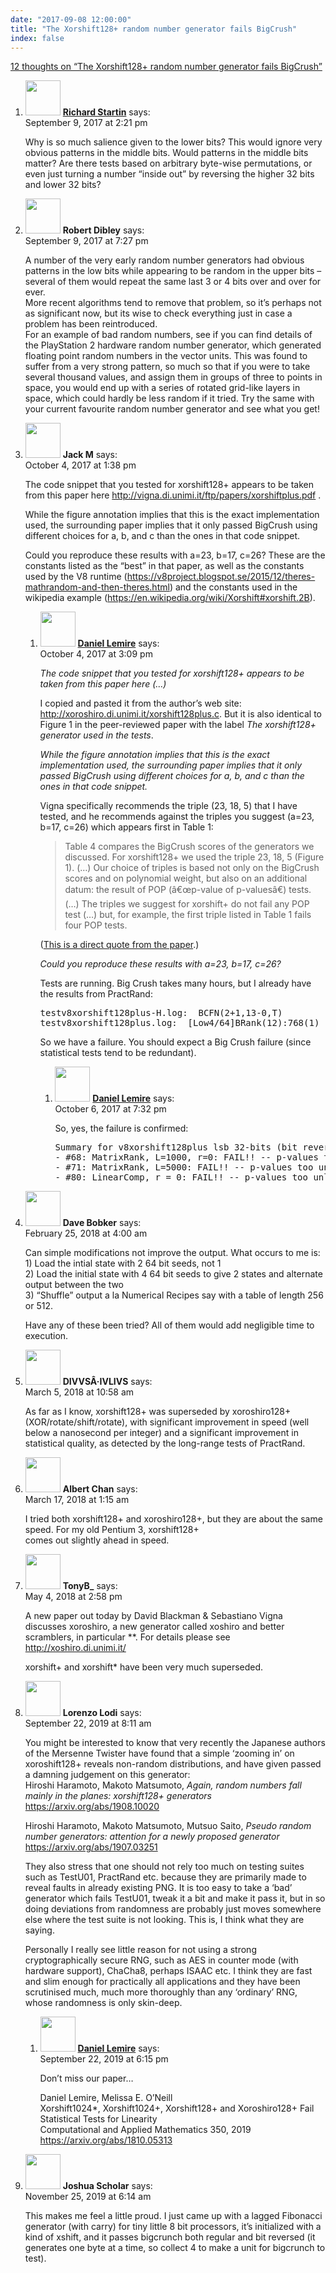 ```yaml
---
date: "2017-09-08 12:00:00"
title: "The Xorshift128+ random number generator fails BigCrush"
index: false
---
```


[12 thoughts on &ldquo;The Xorshift128+ random number generator fails BigCrush&rdquo;](/lemire/blog/2017/09-08-the-xorshift128-random-number-generator-fails-bigcrush)

<ol class="comment-list">
<li id="comment-285603" class="comment even thread-even depth-1">
<div class="comment-author vcard">
<img alt src="https://secure.gravatar.com/avatar/b165010996033bc6602ed18ab6a883b0?s=56&#038;d=mm&#038;r=g" srcset="https://secure.gravatar.com/avatar/b165010996033bc6602ed18ab6a883b0?s=112&#038;d=mm&#038;r=g 2x" class="avatar avatar-56 photo" height="56" width="56" decoding="async" /> <b class="fn"><a href="http://richardstartin.com" class="url" rel="ugc external nofollow">Richard Startin</a></b> <span class="says">says:</span> </div>
<div class="comment-metadata"><time datetime="2017-09-09T14:21:25+00:00">September 9, 2017 at 2:21 pm</time></a> </div>
<div class="comment-content">
<p>Why is so much salience given to the lower bits? This would ignore very obvious patterns in the middle bits. Would patterns in the middle bits matter? Are there tests based on arbitrary byte-wise permutations, or even just turning a number &ldquo;inside out&rdquo; by reversing the higher 32 bits and lower 32 bits?</p>
</div>
</li>
<li id="comment-285611" class="comment odd alt thread-odd thread-alt depth-1">
<div class="comment-author vcard">
<img alt src="https://secure.gravatar.com/avatar/e6f329950dbf4672dc56d02976af1539?s=56&#038;d=mm&#038;r=g" srcset="https://secure.gravatar.com/avatar/e6f329950dbf4672dc56d02976af1539?s=112&#038;d=mm&#038;r=g 2x" class="avatar avatar-56 photo" height="56" width="56" decoding="async" /> <b class="fn">Robert Dibley</b> <span class="says">says:</span> </div>
<div class="comment-metadata"><time datetime="2017-09-09T19:27:55+00:00">September 9, 2017 at 7:27 pm</time></a> </div>
<div class="comment-content">
<p>A number of the very early random number generators had obvious patterns in the low bits while appearing to be random in the upper bits &#8211; several of them would repeat the same last 3 or 4 bits over and over for ever.<br/>
More recent algorithms tend to remove that problem, so it&rsquo;s perhaps not as significant now, but its wise to check everything just in case a problem has been reintroduced.<br/>
For an example of bad random numbers, see if you can find details of the PlayStation 2 hardware random number generator, which generated floating point random numbers in the vector units. This was found to suffer from a very strong pattern, so much so that if you were to take several thousand values, and assign them in groups of three to points in space, you would end up with a series of rotated grid-like layers in space, which could hardly be less random if it tried. Try the same with your current favourite random number generator and see what you get!</p>
</div>
</li>
<li id="comment-287992" class="comment even thread-even depth-1 parent">
<div class="comment-author vcard">
<img alt src="https://secure.gravatar.com/avatar/c9957fd89d9d8404d0003302b2d9523f?s=56&#038;d=mm&#038;r=g" srcset="https://secure.gravatar.com/avatar/c9957fd89d9d8404d0003302b2d9523f?s=112&#038;d=mm&#038;r=g 2x" class="avatar avatar-56 photo" height="56" width="56" loading="lazy" decoding="async" /> <b class="fn">Jack M</b> <span class="says">says:</span> </div>
<div class="comment-metadata"><time datetime="2017-10-04T13:38:29+00:00">October 4, 2017 at 1:38 pm</time></a> </div>
<div class="comment-content">
<p>The code snippet that you tested for xorshift128+ appears to be taken from this paper here <a href="http://vigna.di.unimi.it/ftp/papers/xorshiftplus.pdf" rel="nofollow ugc">http://vigna.di.unimi.it/ftp/papers/xorshiftplus.pdf</a> .</p>
<p>While the figure annotation implies that this is the exact implementation used, the surrounding paper implies that it only passed BigCrush using different choices for a, b, and c than the ones in that code snippet.</p>
<p>Could you reproduce these results with a=23, b=17, c=26? These are the constants listed as the &ldquo;best&rdquo; in that paper, as well as the constants used by the V8 runtime (<a href="https://v8project.blogspot.se/2015/12/theres-mathrandom-and-then-theres.html" rel="nofollow ugc">https://v8project.blogspot.se/2015/12/theres-mathrandom-and-then-theres.html</a>) and the constants used in the wikipedia example (<a href="https://en.wikipedia.org/wiki/Xorshift#xorshift.2B" rel="nofollow ugc">https://en.wikipedia.org/wiki/Xorshift#xorshift.2B</a>).</p>
</div>
<ol class="children">
<li id="comment-288002" class="comment byuser comment-author-lemire bypostauthor odd alt depth-2 parent">
<div class="comment-author vcard">
<img alt src="https://secure.gravatar.com/avatar/2ca999bef9535950f5b84281a4dab006?s=56&#038;d=mm&#038;r=g" srcset="https://secure.gravatar.com/avatar/2ca999bef9535950f5b84281a4dab006?s=112&#038;d=mm&#038;r=g 2x" class="avatar avatar-56 photo" height="56" width="56" loading="lazy" decoding="async" /> <b class="fn"><a href="https://lemire.me/en/" class="url" rel="ugc">Daniel Lemire</a></b> <span class="says">says:</span> </div>
<div class="comment-metadata"><time datetime="2017-10-04T15:09:23+00:00">October 4, 2017 at 3:09 pm</time></a> </div>
<div class="comment-content">
<p><em>The code snippet that you tested for xorshift128+ appears to be taken from this paper here (&#8230;) </em></p>
<p>I copied and pasted it from the author&rsquo;s web site: <a href="http://xoroshiro.di.unimi.it/xorshift128plus.c" rel="nofollow">http://xoroshiro.di.unimi.it/xorshift128plus.c</a>. But it is also identical to Figure 1 in the peer-reviewed paper with the label <em>The xorshift128+ generator used in the tests</em>.</p>
<p><em>While the figure annotation implies that this is the exact implementation used, the surrounding paper implies that it only passed BigCrush using different choices for a, b, and c than the ones in that code snippet.</em></p>
<p>Vigna specifically recommends the triple (23, 18, 5) that I have tested, and he recommends against the triples you suggest (a=23, b=17, c=26) which appears first in Table 1:</p>
<blockquote><p>Table 4 compares the BigCrush scores of the generators we discussed. For xorshift128+ we used the triple 23, 18, 5 (Figure 1). (&#8230;) Our choice of triples is based not only on the BigCrush scores and on polynomial weight, but also on an additional datum: the result of POP (â€œp-value of p-valuesâ€) tests. (&#8230;) The triples we suggest for xorshift+ do not fail any POP test (&#8230;) but, for example, the first triple listed in Table 1 fails four POP tests.</p></blockquote>
<p>(<a href="http://vigna.di.unimi.it/ftp/papers/xorshiftplus.pdf" rel="nofollow">This is a direct quote from the paper</a>.)</p>
<p><em>Could you reproduce these results with a=23, b=17, c=26? </em></p>
<p>Tests are running. Big Crush takes many hours, but I already have the results from PractRand:</p>
<pre>
testv8xorshift128plus-H.log:  BCFN(2+1,13-0,T)                  R= +28.7  p =  6.9e-15    FAIL !
testv8xorshift128plus.log:  [Low4/64]BRank(12):768(1)         R= +1272  p~=  5.4e-384   FAIL !!!!!!!
</pre>
<p>So we have a failure. You should expect a Big Crush failure (since statistical tests tend to be redundant).</p>
</div>
<ol class="children">
<li id="comment-288166" class="comment byuser comment-author-lemire bypostauthor even depth-3">
<div class="comment-author vcard">
<img alt src="https://secure.gravatar.com/avatar/2ca999bef9535950f5b84281a4dab006?s=56&#038;d=mm&#038;r=g" srcset="https://secure.gravatar.com/avatar/2ca999bef9535950f5b84281a4dab006?s=112&#038;d=mm&#038;r=g 2x" class="avatar avatar-56 photo" height="56" width="56" loading="lazy" decoding="async" /> <b class="fn"><a href="https://lemire.me/en/" class="url" rel="ugc">Daniel Lemire</a></b> <span class="says">says:</span> </div>
<div class="comment-metadata"><time datetime="2017-10-06T19:32:27+00:00">October 6, 2017 at 7:32 pm</time></a> </div>
<div class="comment-content">
<p>So, yes, the failure is confirmed:</p>
<pre>
Summary for v8xorshift128plus lsb 32-bits (bit reverse) (4 crushes):
- #68: MatrixRank, L=1000, r=0: FAIL!! -- p-values too unlikely (eps, eps, eps, eps) -- ALL CRUSHES FAIL!!
- #71: MatrixRank, L=5000: FAIL!! -- p-values too unlikely (eps, eps, eps, eps) -- ALL CRUSHES FAIL!!
- #80: LinearComp, r = 0: FAIL!! -- p-values too unlikely (1 - eps1, 1 - eps1, 1 - eps1, 1 - eps1) -- ALL CRUSHES FAIL!!
</pre>
</div>
</li>
</ol>
</li>
</ol>
</li>
<li id="comment-297383" class="comment odd alt thread-odd thread-alt depth-1">
<div class="comment-author vcard">
<img alt src="https://secure.gravatar.com/avatar/0a060a615eb78afa6202343c14aecfa2?s=56&#038;d=mm&#038;r=g" srcset="https://secure.gravatar.com/avatar/0a060a615eb78afa6202343c14aecfa2?s=112&#038;d=mm&#038;r=g 2x" class="avatar avatar-56 photo" height="56" width="56" loading="lazy" decoding="async" /> <b class="fn">Dave Bobker</b> <span class="says">says:</span> </div>
<div class="comment-metadata"><time datetime="2018-02-25T04:00:30+00:00">February 25, 2018 at 4:00 am</time></a> </div>
<div class="comment-content">
<p>Can simple modifications not improve the output. What occurs to me is:<br/>
1) Load the intial state with 2 64 bit seeds, not 1<br/>
2) Load the initial state with 4 64 bit seeds to give 2 states and alternate output between the two<br/>
3) &ldquo;Shuffle&rdquo; output a la Numerical Recipes say with a table of length 256 or 512.</p>
<p>Have any of these been tried? All of them would add negligible time to execution.</p>
</div>
</li>
<li id="comment-297841" class="comment even thread-even depth-1">
<div class="comment-author vcard">
<img alt src="https://secure.gravatar.com/avatar/aa04e2a3d2f8c4741c00f3cf5633bf9d?s=56&#038;d=mm&#038;r=g" srcset="https://secure.gravatar.com/avatar/aa04e2a3d2f8c4741c00f3cf5633bf9d?s=112&#038;d=mm&#038;r=g 2x" class="avatar avatar-56 photo" height="56" width="56" loading="lazy" decoding="async" /> <b class="fn">DIVVSÂ·IVLIVS</b> <span class="says">says:</span> </div>
<div class="comment-metadata"><time datetime="2018-03-05T10:58:37+00:00">March 5, 2018 at 10:58 am</time></a> </div>
<div class="comment-content">
<p>As far as I know, xorshift128+ was superseded by xoroshiro128+ (XOR/rotate/shift/rotate), with significant improvement in speed (well below a nanosecond per integer) and a significant improvement in statistical quality, as detected by the long-range tests of PractRand.</p>
</div>
</li>
<li id="comment-298840" class="comment odd alt thread-odd thread-alt depth-1">
<div class="comment-author vcard">
<img alt src="https://secure.gravatar.com/avatar/58c1a3b7009d2666847289f4cd3d4dd9?s=56&#038;d=mm&#038;r=g" srcset="https://secure.gravatar.com/avatar/58c1a3b7009d2666847289f4cd3d4dd9?s=112&#038;d=mm&#038;r=g 2x" class="avatar avatar-56 photo" height="56" width="56" loading="lazy" decoding="async" /> <b class="fn">Albert Chan</b> <span class="says">says:</span> </div>
<div class="comment-metadata"><time datetime="2018-03-17T01:15:54+00:00">March 17, 2018 at 1:15 am</time></a> </div>
<div class="comment-content">
<p>I tried both xorshift128+ and xoroshiro128+, but they are about the same speed. For my old Pentium 3, xorshift128+<br/>
comes out slightly ahead in speed.</p>
</div>
</li>
<li id="comment-302578" class="comment even thread-even depth-1">
<div class="comment-author vcard">
<img alt src="https://secure.gravatar.com/avatar/67d86f9efa27f44b9fb61e0848f8856f?s=56&#038;d=mm&#038;r=g" srcset="https://secure.gravatar.com/avatar/67d86f9efa27f44b9fb61e0848f8856f?s=112&#038;d=mm&#038;r=g 2x" class="avatar avatar-56 photo" height="56" width="56" loading="lazy" decoding="async" /> <b class="fn">TonyB_</b> <span class="says">says:</span> </div>
<div class="comment-metadata"><time datetime="2018-05-04T14:58:49+00:00">May 4, 2018 at 2:58 pm</time></a> </div>
<div class="comment-content">
<p>A new paper out today by David Blackman &amp; Sebastiano Vigna discusses xoroshiro, a new generator called xoshiro and better scramblers, in particular **. For details please see <a href="http://xoshiro.di.unimi.it/" rel="nofollow ugc">http://xoshiro.di.unimi.it/</a></p>
<p>xorshift+ and xorshift* have been very much superseded.</p>
</div>
</li>
<li id="comment-428406" class="comment odd alt thread-odd thread-alt depth-1 parent">
<div class="comment-author vcard">
<img alt src="https://secure.gravatar.com/avatar/5c6bd307264b05de3a3a898fe5300778?s=56&#038;d=mm&#038;r=g" srcset="https://secure.gravatar.com/avatar/5c6bd307264b05de3a3a898fe5300778?s=112&#038;d=mm&#038;r=g 2x" class="avatar avatar-56 photo" height="56" width="56" loading="lazy" decoding="async" /> <b class="fn">Lorenzo Lodi</b> <span class="says">says:</span> </div>
<div class="comment-metadata"><time datetime="2019-09-22T08:11:35+00:00">September 22, 2019 at 8:11 am</time></a> </div>
<div class="comment-content">
<p>You might be interested to know that very recently the Japanese authors of the Mersenne Twister have found that a simple &lsquo;zooming in&rsquo; on xoroshift128+ reveals non-random distributions, and have given passed a damning judgement on this generator:<br/>
Hiroshi Haramoto, Makoto Matsumoto, <em>Again, random numbers fall mainly in the planes: xorshift128+ generators</em><br/>
<a href="https://arxiv.org/abs/1908.10020" rel="nofollow ugc">https://arxiv.org/abs/1908.10020</a></p>
<p>Hiroshi Haramoto, Makoto Matsumoto, Mutsuo Saito, <em>Pseudo random number generators: attention for a newly proposed generator</em><br/>
<a href="https://arxiv.org/abs/1907.03251" rel="nofollow ugc">https://arxiv.org/abs/1907.03251</a></p>
<p>They also stress that one should not rely too much on testing suites such as TestU01, PractRand etc. because they are primarily made to reveal faults in already existing PNG. It is too easy to take a &lsquo;bad&rsquo; generator which fails TestU01, tweak it a bit and make it pass it, but in so doing deviations from randomness are probably just moves somewhere else where the test suite is not looking. This is, I think what they are saying.</p>
<p>Personally I really see little reason for not using a strong cryptographically secure RNG, such as AES in counter mode (with hardware support), ChaCha8, perhaps ISAAC etc. I think they are fast and slim enough for practically all applications and they have been scrutinised much, much more thoroughly than any &lsquo;ordinary&rsquo; RNG, whose randomness is only skin-deep.</p>
</div>
<ol class="children">
<li id="comment-428467" class="comment byuser comment-author-lemire bypostauthor even depth-2">
<div class="comment-author vcard">
<img alt src="https://secure.gravatar.com/avatar/2ca999bef9535950f5b84281a4dab006?s=56&#038;d=mm&#038;r=g" srcset="https://secure.gravatar.com/avatar/2ca999bef9535950f5b84281a4dab006?s=112&#038;d=mm&#038;r=g 2x" class="avatar avatar-56 photo" height="56" width="56" loading="lazy" decoding="async" /> <b class="fn"><a href="https://lemire.me/en/" class="url" rel="ugc">Daniel Lemire</a></b> <span class="says">says:</span> </div>
<div class="comment-metadata"><time datetime="2019-09-22T18:15:46+00:00">September 22, 2019 at 6:15 pm</time></a> </div>
<div class="comment-content">
<p>Don’t miss our paper&#8230;</p>
<p>Daniel Lemire, Melissa E. O’Neill<br/>
Xorshift1024*, Xorshift1024+, Xorshift128+ and Xoroshiro128+ Fail Statistical Tests for Linearity<br/>
Computational and Applied Mathematics 350, 2019<br/>
<a href="https://arxiv.org/abs/1810.05313" rel="nofollow ugc">https://arxiv.org/abs/1810.05313</a></p>
</div>
</li>
</ol>
</li>
<li id="comment-449601" class="comment odd alt thread-even depth-1">
<div class="comment-author vcard">
<img alt src="https://secure.gravatar.com/avatar/1f24a32885690831e4368f1caae11eac?s=56&#038;d=mm&#038;r=g" srcset="https://secure.gravatar.com/avatar/1f24a32885690831e4368f1caae11eac?s=112&#038;d=mm&#038;r=g 2x" class="avatar avatar-56 photo" height="56" width="56" loading="lazy" decoding="async" /> <b class="fn">Joshua Scholar</b> <span class="says">says:</span> </div>
<div class="comment-metadata"><time datetime="2019-11-25T06:14:54+00:00">November 25, 2019 at 6:14 am</time></a> </div>
<div class="comment-content">
<p>This makes me feel a little proud. I just came up with a lagged Fibonacci generator (with carry) for tiny little 8 bit processors, it&rsquo;s initialized with a kind of xshift, and it passes bigcrunch both regular and bit reversed (it generates one byte at a time, so collect 4 to make a unit for bigcrunch to test).</p>
</div>
</li>
</ol>
